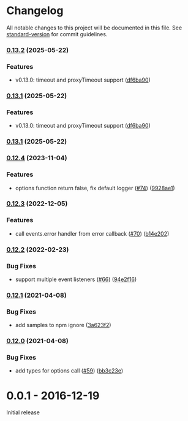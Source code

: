 # Changelog

All notable changes to this project will be documented in this file. See [standard-version](https://github.com/conventional-changelog/standard-version) for commit guidelines.

### [0.13.2](https://github.com/reedchan7/koa-proxy/compare/v0.12.4...v0.13.2) (2025-05-22)


### Features

* v0.13.0: timeout and proxyTimeout support ([df6ba90](https://github.com/reedchan7/koa-proxy/commit/df6ba90c1da9bbeb4aad888f912db137e6ac63ca))

### [0.13.1](https://github.com/reedchan7/koa-proxy/compare/v0.12.4...v0.13.1) (2025-05-22)


### Features

* v0.13.0: timeout and proxyTimeout support ([df6ba90](https://github.com/reedchan7/koa-proxy/commit/df6ba90c1da9bbeb4aad888f912db137e6ac63ca))

### [0.13.1](https://github.com/reedchan7/koa-proxy/compare/v0.12.4...v0.13.1) (2025-05-22)

### [0.12.4](https://github.com/vagusX/koa-proxies/compare/v0.12.3...v0.12.4) (2023-11-04)


### Features

* options function return false, fix default logger ([#74](https://github.com/vagusX/koa-proxies/issues/74)) ([9928ae1](https://github.com/vagusX/koa-proxies/commit/9928ae1435562d2da7aa82ad2b2cecce13c3f8fd))

### [0.12.3](https://github.com/vagusX/koa-proxies/compare/v0.12.2...v0.12.3) (2022-12-05)


### Features

* call events.error handler from error callback ([#70](https://github.com/vagusX/koa-proxies/issues/70)) ([b14e202](https://github.com/vagusX/koa-proxies/commit/b14e2022c2f01197e6fb04d4cc60c383b911f4fb))

### [0.12.2](https://github.com/vagusX/koa-proxies/compare/v0.12.1...v0.12.2) (2022-02-23)


### Bug Fixes

* support multiple event listeners ([#66](https://github.com/vagusX/koa-proxies/issues/66)) ([94e2f16](https://github.com/vagusX/koa-proxies/commit/94e2f162bdc52bb72c7ebc50712a54c914eb8ef5))

### [0.12.1](https://github.com/vagusX/koa-proxies/compare/v0.12.0...v0.12.1) (2021-04-08)


### Bug Fixes

* add samples to npm ignore ([3a623f2](https://github.com/vagusX/koa-proxies/commit/3a623f231a6c3844f7e785cc33c1fb37398ec276))

### [0.12.0](https://github.com/vagusX/koa-proxies/compare/v0.11.0...v0.12.0) (2021-04-08)


### Bug Fixes

* add types for options call ([#59](https://github.com/vagusX/koa-proxies/issues/59)) ([bb3c23e](https://github.com/vagusX/koa-proxies/commit/bb3c23e45bdc481cd030d8dc2ce1d5104e3648bf))

# 0.0.1 - 2016-12-19

Initial release
